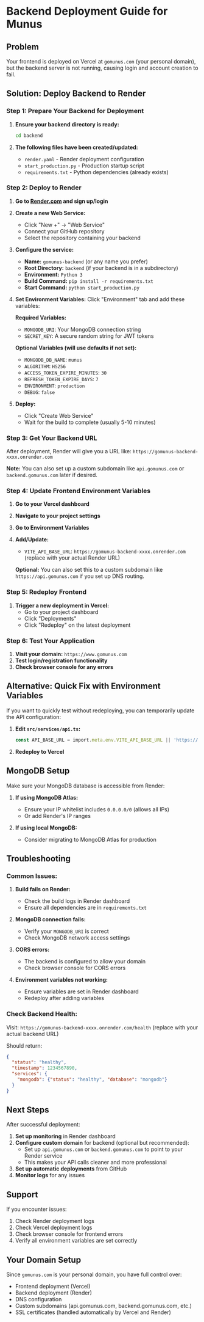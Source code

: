 # Backend Deployment Guide for Munus

## Problem
Your frontend is deployed on Vercel at `gomunus.com` (your personal domain), but the backend server is not running, causing login and account creation to fail.

## Solution: Deploy Backend to Render

### Step 1: Prepare Your Backend for Deployment

1. **Ensure your backend directory is ready:**
   ```bash
   cd backend
   ```

2. **The following files have been created/updated:**
   - `render.yaml` - Render deployment configuration
   - `start_production.py` - Production startup script
   - `requirements.txt` - Python dependencies (already exists)

### Step 2: Deploy to Render

1. **Go to [Render.com](https://render.com) and sign up/login** 

2. **Create a new Web Service:**
   - Click "New +" → "Web Service"
   - Connect your GitHub repository
   - Select the repository containing your backend

3. **Configure the service:**
   - **Name:** `gomunus-backend` (or any name you prefer)
   - **Root Directory:** `backend` (if your backend is in a subdirectory)
   - **Environment:** `Python 3`
   - **Build Command:** `pip install -r requirements.txt`
   - **Start Command:** `python start_production.py`

4. **Set Environment Variables:**
   Click "Environment" tab and add these variables:
   
   **Required Variables:**
   - `MONGODB_URI`: Your MongoDB connection string
   - `SECRET_KEY`: A secure random string for JWT tokens
   
   **Optional Variables (will use defaults if not set):**
   - `MONGODB_DB_NAME`: `munus`
   - `ALGORITHM`: `HS256`
   - `ACCESS_TOKEN_EXPIRE_MINUTES`: `30`
   - `REFRESH_TOKEN_EXPIRE_DAYS`: `7`
   - `ENVIRONMENT`: `production`
   - `DEBUG`: `false`

5. **Deploy:**
   - Click "Create Web Service"
   - Wait for the build to complete (usually 5-10 minutes)

### Step 3: Get Your Backend URL

After deployment, Render will give you a URL like:
`https://gomunus-backend-xxxx.onrender.com`

**Note:** You can also set up a custom subdomain like `api.gomunus.com` or `backend.gomunus.com` later if desired.

### Step 4: Update Frontend Environment Variables

1. **Go to your Vercel dashboard**
2. **Navigate to your project settings**
3. **Go to Environment Variables**
4. **Add/Update:**
   - `VITE_API_BASE_URL`: `https://gomunus-backend-xxxx.onrender.com` (replace with your actual Render URL)
   
   **Optional:** You can also set this to a custom subdomain like `https://api.gomunus.com` if you set up DNS routing.

### Step 5: Redeploy Frontend

1. **Trigger a new deployment in Vercel:**
   - Go to your project dashboard
   - Click "Deployments"
   - Click "Redeploy" on the latest deployment

### Step 6: Test Your Application

1. **Visit your domain:** `https://www.gomunus.com`
2. **Test login/registration functionality**
3. **Check browser console for any errors**

## Alternative: Quick Fix with Environment Variables

If you want to quickly test without redeploying, you can temporarily update the API configuration:

1. **Edit `src/services/api.ts`:**
   ```typescript
   const API_BASE_URL = import.meta.env.VITE_API_BASE_URL || 'https://gomunus-backend-xxxx.onrender.com';
   ```

2. **Redeploy to Vercel**

## MongoDB Setup

Make sure your MongoDB database is accessible from Render:

1. **If using MongoDB Atlas:**
   - Ensure your IP whitelist includes `0.0.0.0/0` (allows all IPs)
   - Or add Render's IP ranges

2. **If using local MongoDB:**
   - Consider migrating to MongoDB Atlas for production

## Troubleshooting

### Common Issues:

1. **Build fails on Render:**
   - Check the build logs in Render dashboard
   - Ensure all dependencies are in `requirements.txt`

2. **MongoDB connection fails:**
   - Verify your `MONGODB_URI` is correct
   - Check MongoDB network access settings

3. **CORS errors:**
   - The backend is configured to allow your domain
   - Check browser console for CORS errors

4. **Environment variables not working:**
   - Ensure variables are set in Render dashboard
   - Redeploy after adding variables

### Check Backend Health:

Visit: `https://gomunus-backend-xxxx.onrender.com/health` (replace with your actual backend URL)

Should return:
```json
{
  "status": "healthy",
  "timestamp": 1234567890,
  "services": {
    "mongodb": {"status": "healthy", "database": "mongodb"}
  }
}
```

## Next Steps

After successful deployment:

1. **Set up monitoring** in Render dashboard
2. **Configure custom domain** for backend (optional but recommended):
   - Set up `api.gomunus.com` or `backend.gomunus.com` to point to your Render service
   - This makes your API calls cleaner and more professional
3. **Set up automatic deployments** from GitHub
4. **Monitor logs** for any issues

## Support

If you encounter issues:
1. Check Render deployment logs
2. Check Vercel deployment logs
3. Check browser console for frontend errors
4. Verify all environment variables are set correctly

## Your Domain Setup

Since `gomunus.com` is your personal domain, you have full control over:
- Frontend deployment (Vercel)
- Backend deployment (Render)
- DNS configuration
- Custom subdomains (api.gomunus.com, backend.gomunus.com, etc.)
- SSL certificates (handled automatically by Vercel and Render) 